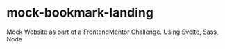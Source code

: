 # mock-bookmark-landing
Mock Website as part of a FrontendMentor Challenge. Using Svelte, Sass, Node
